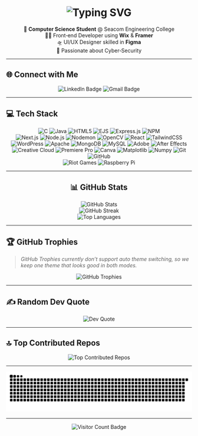 <h1 align="center">
  <!-- Typing animation header -->
  <img
    src="https://readme-typing-svg.herokuapp.com?font=JetBrains+Mono&weight=600&size=26&pause=1000&color=F75C7E&center=true&vCenter=true&width=800&lines=Hi+👋,+I'm+Sarbobhowma+Sen!;Front‑End+Developer;UI%2FUX+Designer;Cyber‑Security+Enthusiast;CS+Student+%7C+Tech+Explorer"
    alt="Typing SVG"
  />
</h1>

<p align="center">
  🧠 <b>Computer Science Student</b> @ Seacom Engineering College<br>
  👨‍💻 Front‑end Developer using <b>Wix</b> &amp; <b>Framer</b><br>
  🛸 UI/UX Designer skilled in <b>Figma</b><br>
  🤖 Passionate about Cyber‑Security
</p>

---

## 🌐 Connect with Me

<p align="center">
  <!-- LinkedIn -->
  <picture>
    <source media="(prefers-color-scheme: dark)" srcset="https://img.shields.io/badge/LinkedIn-0A66C2?style=for-the-badge&logo=linkedin&logoColor=white" />
    <source media="(prefers-color-scheme: light)" srcset="https://img.shields.io/badge/LinkedIn-0077B5?style=for-the-badge&logo=linkedin&logoColor=white" />
    <img alt="LinkedIn Badge" src="https://img.shields.io/badge/LinkedIn-0077B5?style=for-the-badge&logo=linkedin&logoColor=white" />
  </picture>
  <!-- Gmail -->
  <picture>
    <source media="(prefers-color-scheme: dark)" srcset="https://img.shields.io/badge/Gmail-EA4335?style=for-the-badge&logo=gmail&logoColor=white" />
    <source media="(prefers-color-scheme: light)" srcset="https://img.shields.io/badge/Gmail-D14836?style=for-the-badge&logo=gmail&logoColor=white" />
    <img alt="Gmail Badge" src="https://img.shields.io/badge/Gmail-D14836?style=for-the-badge&logo=gmail&logoColor=white" />
  </picture>
</p>

---

## 💻 Tech Stack

<p align="center">

<!-- ======================= FIRST ROW ======================= -->
<picture>
  <source media="(prefers-color-scheme: dark)" srcset="https://img.shields.io/badge/C-004482?style=for-the-badge&logo=c&logoColor=white" />
  <source media="(prefers-color-scheme: light)" srcset="https://img.shields.io/badge/C-00599C?style=for-the-badge&logo=c&logoColor=white" />
  <img alt="C" src="https://img.shields.io/badge/C-00599C?style=for-the-badge&logo=c&logoColor=white" />
</picture>

<picture>
  <source media="(prefers-color-scheme: dark)" srcset="https://img.shields.io/badge/Java-B07219?style=for-the-badge&logo=openjdk&logoColor=white" />
  <source media="(prefers-color-scheme: light)" srcset="https://img.shields.io/badge/Java-ED8B00?style=for-the-badge&logo=openjdk&logoColor=white" />
  <img alt="Java" src="https://img.shields.io/badge/Java-ED8B00?style=for-the-badge&logo=openjdk&logoColor=white" />
</picture>

<picture>
  <source media="(prefers-color-scheme: dark)" srcset="https://img.shields.io/badge/HTML5-E34F26?style=for-the-badge&logo=html5&logoColor=white" />
  <source media="(prefers-color-scheme: light)" srcset="https://img.shields.io/badge/HTML5-E44D26?style=for-the-badge&logo=html5&logoColor=white" />
  <img alt="HTML5" src="https://img.shields.io/badge/HTML5-E44D26?style=for-the-badge&logo=html5&logoColor=white" />
</picture>

<picture>
  <source media="(prefers-color-scheme: dark)" srcset="https://img.shields.io/badge/EJS-A4B857?style=for-the-badge&logo=ejs&logoColor=black" />
  <source media="(prefers-color-scheme: light)" srcset="https://img.shields.io/badge/EJS-B4CA65?style=for-the-badge&logo=ejs&logoColor=black" />
  <img alt="EJS" src="https://img.shields.io/badge/EJS-B4CA65?style=for-the-badge&logo=ejs&logoColor=black" />
</picture>

<picture>
  <source media="(prefers-color-scheme: dark)" srcset="https://img.shields.io/badge/Express.js-303030?style=for-the-badge&logo=express&logoColor=white" />
  <source media="(prefers-color-scheme: light)" srcset="https://img.shields.io/badge/Express.js-404d59?style=for-the-badge&logo=express&logoColor=61DAFB" />
  <img alt="Express.js" src="https://img.shields.io/badge/Express.js-404d59?style=for-the-badge&logo=express&logoColor=61DAFB" />
</picture>

<picture>
  <source media="(prefers-color-scheme: dark)" srcset="https://img.shields.io/badge/NPM-CB3837?style=for-the-badge&logo=npm&logoColor=white" />
  <source media="(prefers-color-scheme: light)" srcset="https://img.shields.io/badge/NPM-CB3837?style=for-the-badge&logo=npm&logoColor=white" />
  <img alt="NPM" src="https://img.shields.io/badge/NPM-CB3837?style=for-the-badge&logo=npm&logoColor=white" />
</picture>

<!-- ======================= SECOND ROW ======================= -->
<br />

<picture>
  <source media="(prefers-color-scheme: dark)" srcset="https://img.shields.io/badge/Next.js-000000?style=for-the-badge&logo=next.js&logoColor=white" />
  <source media="(prefers-color-scheme: light)" srcset="https://img.shields.io/badge/Next.js-000000?style=for-the-badge&logo=next.js&logoColor=white" />
  <img alt="Next.js" src="https://img.shields.io/badge/Next.js-000000?style=for-the-badge&logo=next.js&logoColor=white" />
</picture>

<picture>
  <source media="(prefers-color-scheme: dark)" srcset="https://img.shields.io/badge/Node.js-215732?style=for-the-badge&logo=node.js&logoColor=white" />
  <source media="(prefers-color-scheme: light)" srcset="https://img.shields.io/badge/Node.js-6DA55F?style=for-the-badge&logo=node.js&logoColor=white" />
  <img alt="Node.js" src="https://img.shields.io/badge/Node.js-6DA55F?style=for-the-badge&logo=node.js&logoColor=white" />
</picture>

<picture>
  <source media="(prefers-color-scheme: dark)" srcset="https://img.shields.io/badge/Nodemon-323330?style=for-the-badge&logo=nodemon&logoColor=BBDEAD" />
  <source media="(prefers-color-scheme: light)" srcset="https://img.shields.io/badge/Nodemon-323330?style=for-the-badge&logo=nodemon&logoColor=BBDEAD" />
  <img alt="Nodemon" src="https://img.shields.io/badge/Nodemon-323330?style=for-the-badge&logo=nodemon&logoColor=BBDEAD" />
</picture>

<picture>
  <source media="(prefers-color-scheme: dark)" srcset="https://img.shields.io/badge/OpenCV-4d8bff?style=for-the-badge&logo=opencv&logoColor=white" />
  <source media="(prefers-color-scheme: light)" srcset="https://img.shields.io/badge/OpenCV-white?style=for-the-badge&logo=opencv&logoColor=white" />
  <img alt="OpenCV" src="https://img.shields.io/badge/OpenCV-white?style=for-the-badge&logo=opencv&logoColor=white" />
</picture>

<picture>
  <source media="(prefers-color-scheme: dark)" srcset="https://img.shields.io/badge/React-20232a?style=for-the-badge&logo=react&logoColor=61DAFB" />
  <source media="(prefers-color-scheme: light)" srcset="https://img.shields.io/badge/React-23282d?style=for-the-badge&logo=react&logoColor=61DAFB" />
  <img alt="React" src="https://img.shields.io/badge/React-23282d?style=for-the-badge&logo=react&logoColor=61DAFB" />
</picture>

<picture>
  <source media="(prefers-color-scheme: dark)" srcset="https://img.shields.io/badge/TailwindCSS-0f172a?style=for-the-badge&logo=tailwind-css&logoColor=38B2AC" />
  <source media="(prefers-color-scheme: light)" srcset="https://img.shields.io/badge/TailwindCSS-38B2AC?style=for-the-badge&logo=tailwind-css&logoColor=white" />
  <img alt="TailwindCSS" src="https://img.shields.io/badge/TailwindCSS-38B2AC?style=for-the-badge&logo=tailwind-css&logoColor=white" />
</picture>

<!-- ======================= THIRD ROW ======================= -->
<br />

<picture>
  <source media="(prefers-color-scheme: dark)" srcset="https://img.shields.io/badge/WordPress-1e1f29?style=for-the-badge&logo=wordpress&logoColor=white" />
  <source media="(prefers-color-scheme: light)" srcset="https://img.shields.io/badge/WordPress-117AC9?style=for-the-badge&logo=wordpress&logoColor=white" />
  <img alt="WordPress" src="https://img.shields.io/badge/WordPress-117AC9?style=for-the-badge&logo=wordpress&logoColor=white" />
</picture>

<picture>
  <source media="(prefers-color-scheme: dark)" srcset="https://img.shields.io/badge/Apache-D42029?style=for-the-badge&logo=apache&logoColor=white" />
  <source media="(prefers-color-scheme: light)" srcset="https://img.shields.io/badge/Apache-D42029?style=for-the-badge&logo=apache&logoColor=white" />
  <img alt="Apache" src="https://img.shields.io/badge/Apache-D42029?style=for-the-badge&logo=apache&logoColor=white" />
</picture>

<picture>
  <source media="(prefers-color-scheme: dark)" srcset="https://img.shields.io/badge/MongoDB-3F843D?style=for-the-badge&logo=mongodb&logoColor=white" />
  <source media="(prefers-color-scheme: light)" srcset="https://img.shields.io/badge/MongoDB-4ea94b?style=for-the-badge&logo=mongodb&logoColor=white" />
  <img alt="MongoDB" src="https://img.shields.io/badge/MongoDB-4ea94b?style=for-the-badge&logo=mongodb&logoColor=white" />
</picture>

<picture>
  <source media="(prefers-color-scheme: dark)" srcset="https://img.shields.io/badge/MySQL-2E6E9E?style=for-the-badge&logo=mysql&logoColor=white" />
  <source media="(prefers-color-scheme: light)" srcset="https://img.shields.io/badge/MySQL-4479A1?style=for-the-badge&logo=mysql&logoColor=white" />
  <img alt="MySQL" src="https://img.shields.io/badge/MySQL-4479A1?style=for-the-badge&logo=mysql&logoColor=white" />
</picture>

<picture>
  <source media="(prefers-color-scheme: dark)" srcset="https://img.shields.io/badge/Adobe-FE0000?style=for-the-badge&logo=adobe&logoColor=white" />
  <source media="(prefers-color-scheme: light)" srcset="https://img.shields.io/badge/Adobe-FF0000?style=for-the-badge&logo=adobe&logoColor=white" />
  <img alt="Adobe" src="https://img.shields.io/badge/Adobe-FF0000?style=for-the-badge&logo=adobe&logoColor=white" />
</picture>

<picture>
  <source media="(prefers-color-scheme: dark)" srcset="https://img.shields.io/badge/After%20Effects-5A5ABF?style=for-the-badge&logo=Adobe%20After%20Effects&logoColor=white" />
  <source media="(prefers-color-scheme: light)" srcset="https://img.shields.io/badge/After%20Effects-9999FF?style=for-the-badge&logo=Adobe%20After%20Effects&logoColor=white" />
  <img alt="After Effects" src="https://img.shields.io/badge/After%20Effects-9999FF?style=for-the-badge&logo=Adobe%20After%20Effects&logoColor=white" />
</picture>

<!-- ======================= FOURTH ROW ======================= -->
<br />

<picture>
  <source media="(prefers-color-scheme: dark)" srcset="https://img.shields.io/badge/Creative%20Cloud-BD1010?style=for-the-badge&logo=Adobe%20Creative%20Cloud&logoColor=white" />
  <source media="(prefers-color-scheme: light)" srcset="https://img.shields.io/badge/Creative%20Cloud-DA1F26?style=for-the-badge&logo=Adobe%20Creative%20Cloud&logoColor=white" />
  <img alt="Creative Cloud" src="https://img.shields.io/badge/Creative%20Cloud-DA1F26?style=for-the-badge&logo=Adobe%20Creative%20Cloud&logoColor=white" />
</picture>

<picture>
  <source media="(prefers-color-scheme: dark)" srcset="https://img.shields.io/badge/Premiere%20Pro-5A5ABF?style=for-the-badge&logo=Adobe%20Premiere%20Pro&logoColor=white" />
  <source media="(prefers-color-scheme: light)" srcset="https://img.shields.io/badge/Premiere%20Pro-9999FF?style=for-the-badge&logo=Adobe%20Premiere%20Pro&logoColor=white" />
  <img alt="Premiere Pro" src="https://img.shields.io/badge/Premiere%20Pro-9999FF?style=for-the-badge&logo=Adobe%20Premiere%20Pro&logoColor=white" />
</picture>

<picture>
  <source media="(prefers-color-scheme: dark)" srcset="https://img.shields.io/badge/Canva-008C8C?style=for-the-badge&logo=Canva&logoColor=white" />
  <source media="(prefers-color-scheme: light)" srcset="https://img.shields.io/badge/Canva-00C4CC?style=for-the-badge&logo=Canva&logoColor=white" />
  <img alt="Canva" src="https://img.shields.io/badge/Canva-00C4CC?style=for-the-badge&logo=Canva&logoColor=white" />
</picture>

<picture>
  <source media="(prefers-color-scheme: dark)" srcset="https://img.shields.io/badge/Matplotlib-000000?style=for-the-badge&logo=Matplotlib&logoColor=white" />
  <source media="(prefers-color-scheme: light)" srcset="https://img.shields.io/badge/Matplotlib-ffffff?style=for-the-badge&logo=Matplotlib&logoColor=000000" />
  <img alt="Matplotlib" src="https://img.shields.io/badge/Matplotlib-ffffff?style=for-the-badge&logo=Matplotlib&logoColor=000000" />
</picture>

<picture>
  <source media="(prefers-color-scheme: dark)" srcset="https://img.shields.io/badge/Numpy-013243?style=for-the-badge&logo=numpy&logoColor=white" />
  <source media="(prefers-color-scheme: light)" srcset="https://img.shields.io/badge/Numpy-013243?style=for-the-badge&logo=numpy&logoColor=white" />
  <img alt="Numpy" src="https://img.shields.io/badge/Numpy-013243?style=for-the-badge&logo=numpy&logoColor=white" />
</picture>

<picture>
  <source media="(prefers-color-scheme: dark)" srcset="https://img.shields.io/badge/Git-F05033?style=for-the-badge&logo=git&logoColor=white" />
  <source media="(prefers-color-scheme: light)" srcset="https://img.shields.io/badge/Git-F05033?style=for-the-badge&logo=git&logoColor=white" />
  <img alt="Git" src="https://img.shields.io/badge/Git-F05033?style=for-the-badge&logo=git&logoColor=white" />
</picture>

<picture>
  <source media="(prefers-color-scheme: dark)" srcset="https://img.shields.io/badge/GitHub-161B22?style=for-the-badge&logo=github&logoColor=white" />
  <source media="(prefers-color-scheme: light)" srcset="https://img.shields.io/badge/GitHub-181717?style=for-the-badge&logo=github&logoColor=white" />
  <img alt="GitHub" src="https://img.shields.io/badge/GitHub-181717?style=for-the-badge&logo=github&logoColor=white" />
</picture>

<!-- ======================= FIFTH ROW ======================= -->
<br />

<picture>
  <source media="(prefers-color-scheme: dark)" srcset="https://img.shields.io/badge/Riot%20Games-8B0010?style=for-the-badge&logo=riotgames&logoColor=white" />
  <source media="(prefers-color-scheme: light)" srcset="https://img.shields.io/badge/Riot%20Games-D32936?style=for-the-badge&logo=riotgames&logoColor=white" />
  <img alt="Riot Games" src="https://img.shields.io/badge/Riot%20Games-D32936?style=for-the-badge&logo=riotgames&logoColor=white" />
</picture>

<picture>
  <source media="(prefers-color-scheme: dark)" srcset="https://img.shields.io/badge/Raspberry%20Pi-A22846?style=for-the-badge&logo=Raspberry-Pi&logoColor=white" />
  <source media="(prefers-color-scheme: light)" srcset="https://img.shields.io/badge/Raspberry%20Pi-C51A4A?style=for-the-badge&logo=Raspberry-Pi&logoColor=white" />
  <img alt="Raspberry Pi" src="https://img.shields.io/badge/Raspberry%20Pi-C51A4A?style=for-the-badge&logo=Raspberry-Pi&logoColor=white" />
</picture>

</p>

---

<h2 align="center">📊 GitHub Stats</h2>

<p align="center">
  <!-- Overall Stats -->
  <picture>
    <source media="(prefers-color-scheme: dark)" srcset="https://github-readme-stats.vercel.app/api?username=MasterWolfgg&theme=dark&hide_border=false&include_all_commits=false&count_private=false" />
    <source media="(prefers-color-scheme: light)" srcset="https://github-readme-stats.vercel.app/api?username=MasterWolfgg&theme=default&hide_border=false&include_all_commits=false&count_private=false" />
    <img src="https://github-readme-stats.vercel.app/api?username=MasterWolfgg&hide_border=false&include_all_commits=false&count_private=false" alt="GitHub Stats" />
  </picture>
  <br />
  <!-- Streak -->
  <picture>
    <source media="(prefers-color-scheme: dark)" srcset="https://nirzak-streak-stats.vercel.app/?user=MasterWolfgg&theme=dark&hide_border=false" />
    <source media="(prefers-color-scheme: light)" srcset="https://nirzak-streak-stats.vercel.app/?user=MasterWolfgg&theme=default&hide_border=false" />
    <img src="https://nirzak-streak-stats.vercel.app/?user=MasterWolfgg&hide_border=false" alt="GitHub Streak" />
  </picture>
  <br />
  <!-- Top Languages -->
  <picture>
    <source media="(prefers-color-scheme: dark)" srcset="https://github-readme-stats.vercel.app/api/top-langs/?username=MasterWolfgg&theme=dark&layout=compact&hide_border=false&include_all_commits=false&count_private=false" />
    <source media="(prefers-color-scheme: light)" srcset="https://github-readme-stats.vercel.app/api/top-langs/?username=MasterWolfgg&theme=default&layout=compact&hide_border=false&include_all_commits=false&count_private=false" />
    <img src="https://github-readme-stats.vercel.app/api/top-langs/?username=MasterWolfgg&layout=compact&hide_border=false&include_all_commits=false&count_private=false" alt="Top Languages" />
  </picture>
</p>

---

## 🏆 GitHub Trophies

> *GitHub Trophies currently don’t support auto theme switching, so we keep one theme that looks good in both modes.*

<p align="center">
  <img src="https://github-profile-trophy.vercel.app/?username=MasterWolfgg&theme=radical&no-frame=false&no-bg=false&margin-w=4" alt="GitHub Trophies" />
</p>

---

## ✍️ Random Dev Quote

<p align="center">
  <picture>
    <source media="(prefers-color-scheme: dark)" srcset="https://quotes-github-readme.vercel.app/api?type=horizontal&theme=radical" />
    <source media="(prefers-color-scheme: light)" srcset="https://quotes-github-readme.vercel.app/api?type=horizontal&theme=default" />
    <img src="https://quotes-github-readme.vercel.app/api?type=horizontal" alt="Dev Quote" />
  </picture>
</p>

---

## 🔝 Top Contributed Repos

<p align="center">
  <img src="https://github-contributor-stats.vercel.app/api?username=MasterWolfgg&limit=5&theme=dark&combine_all_yearly_contributions=true" alt="Top Contributed Repos" />
</p>

---

<!-- 🐍 GitHub Snake Game - Auto Theme -->
<div align="center">
  <picture>
    <source media="(prefers-color-scheme: dark)" srcset="https://raw.githubusercontent.com/MasterWolfgg/MasterWolfgg/output/github-snake-dark.svg" />
    <source media="(prefers-color-scheme: light)" srcset="https://raw.githubusercontent.com/MasterWolfgg/MasterWolfgg/output/github-snake.svg" />
    <img alt="Snake animation" src="https://raw.githubusercontent.com/MasterWolfgg/MasterWolfgg/output/github-snake.svg" />
  </picture>
</div>

---

<p align="center">
  <!-- Visitor Counter -->
  <picture>
    <source media="(prefers-color-scheme: dark)" srcset="https://komarev.com/ghpvc/?username=MasterWolfgg&label=Profile+Views&color=ffffff&style=flat" />
    <source media="(prefers-color-scheme: light)" srcset="https://komarev.com/ghpvc/?username=MasterWolfgg&label=Profile+Views&color=0e75b6&style=flat" />
    <img alt="Visitor Count Badge" src="https://komarev.com/ghpvc/?username=MasterWolfgg&label=Profile+Views&color=0e75b6&style=flat" />
  </picture>
</p>

<!-- Proudly generated with ❤️ by ChatGPT + GPRM -->
